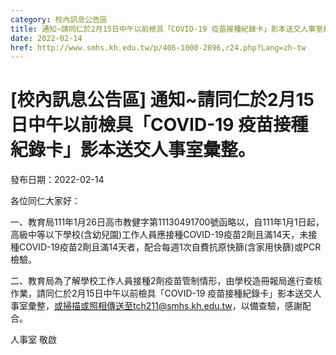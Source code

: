 ```yaml
---
category: 校內訊息公告區
title: 通知~請同仁於2月15日中午以前檢具「COVID-19 疫苗接種紀錄卡」影本送交人事室彙整。
date: 2022-02-14
href: http://www.smhs.kh.edu.tw/p/406-1000-2896,r24.php?Lang=zh-tw
---
```


# [校內訊息公告區] 通知~請同仁於2月15日中午以前檢具「COVID-19 疫苗接種紀錄卡」影本送交人事室彙整。

發布日期：2022-02-14

各位同仁大家好：  
  
一、教育局111年1月26日高市教健字第11130491700號函略以，自111年1月1日起，高級中等以下學校(含幼兒園)工作人員應接種COVID-19疫苗2劑且滿14天，未接種COVID-19疫苗2劑且滿14天者，配合每週1次自費抗原快篩(含家用快篩)或PCR檢驗。  
  
二、教育局為了解學校工作人員接種2劑疫苗管制情形，由學校造冊報局進行查核作業，請同仁於2月15日中午以前檢具「COVID-19 疫苗接種紀錄卡」影本送交人事室彙整，或掃描或照相傳送至tch211@smhs.kh.edu.tw，以備查驗，感謝配合。  
  
  
  
人事室 敬啟


